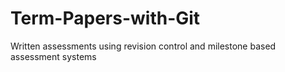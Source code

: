 # Term-Papers-with-Git
Written assessments using revision control and milestone based assessment systems
